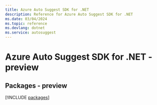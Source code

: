 ```yaml
---
title: Azure Auto Suggest SDK for .NET
description: Reference for Azure Auto Suggest SDK for .NET
ms.date: 03/04/2024
ms.topic: reference
ms.devlang: dotnet
ms.service: autosuggest
---
```

# Azure Auto Suggest SDK for .NET - preview
## Packages - preview
[!INCLUDE [packages](auto-suggest-index.md)]